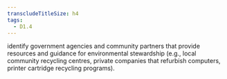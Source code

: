 ```yaml
---
transcludeTitleSize: h4
tags:
  - D1.4
---
```

identify government agencies and community partners that provide resources and guidance for environmental stewardship (e.g., local community recycling centres, private companies that refurbish computers, printer cartridge recycling programs).